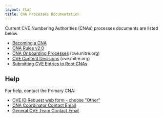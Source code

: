 ```yaml
---
layout: flat
title: CNA Processes Documentation
---
```

           
Current CVE Numbering Authorities (CNAs) processes documents are listed below.     
                   
* [Becoming a CNA](/cna/Becoming_a_CNA.pptx)
* [CNA Rules v2.0](/cna/CNA_Rules_v2.0.docx)
* [CNA Onboarding Processes](http://cve.mitre.org/cve/cna/rules.html#Section_4_2_on_boarding) (cve.mitre.org)
* [CVE Content Decisions](http://cve.mitre.org/cve/cna/rules.html#Appendix_C) (cve.mitre.org)
* [Submitting CVE Entries to Root CNAs](/cna/submitting_cve_entries_to_root_cnas/index.md)
               

## Help      
                                        
For help, contact the Primary CNA:                                      
                                              
* [CVE ID Request web form - choose "Other"](https://cveform.mitre.org/)
* [CNA Coordinator Contact Email](mailto:cna-coordinator@mitre.org)
* [General CVE Team Contact Email](mailto:cve@mitre.org)
